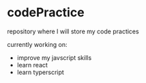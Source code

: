 # codePractice
repository where I will store my code practices<br>

currently working on:<br>
- improve my javscript skills
- learn react
- learn typerscript
